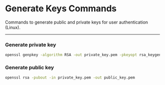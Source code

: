 # Generate Keys Commands

Commands to generate public and private keys for user authentication (Linux).

---
### Generate private key
```bash
openssl genpkey -algorithm RSA -out private_key.pem -pkeyopt rsa_keygen_bits:2048
```

### Generate public key
```bash
openssl rsa -pubout -in private_key.pem -out public_key.pem
```